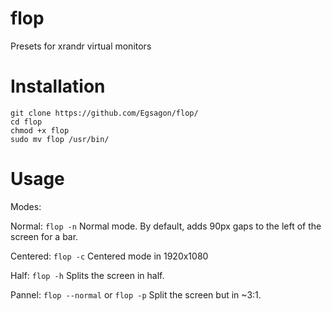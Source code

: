 # flop
Presets for xrandr virtual monitors

# Installation
```
git clone https://github.com/Egsagon/flop/
cd flop
chmod +x flop
sudo mv flop /usr/bin/
```

# Usage
Modes:

Normal: `flop -n`
Normal mode. By default, adds 90px gaps to the left of the screen for a bar.

Centered: `flop -c`
Centered mode in 1920x1080

Half: `flop -h`
Splits the screen in half.

Pannel: `flop --normal` or `flop -p`
Split the screen but in ~3:1.
